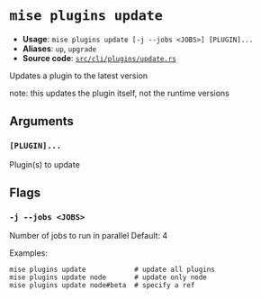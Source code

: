 # `mise plugins update`

- **Usage**: `mise plugins update [-j --jobs <JOBS>] [PLUGIN]...`
- **Aliases**: `up`, `upgrade`
- **Source code**: [`src/cli/plugins/update.rs`](https://github.com/jdx/mise/blob/main/src/cli/plugins/update.rs)

Updates a plugin to the latest version

note: this updates the plugin itself, not the runtime versions

## Arguments

### `[PLUGIN]...`

Plugin(s) to update

## Flags

### `-j --jobs <JOBS>`

Number of jobs to run in parallel
Default: 4

Examples:

```
mise plugins update            # update all plugins
mise plugins update node       # update only node
mise plugins update node#beta  # specify a ref
```

